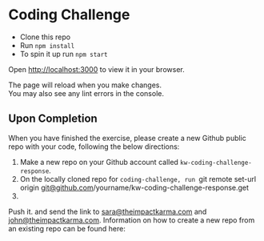 # Coding Challenge

- Clone this repo
- Run `npm install`
- To spin it up run `npm start`

Open [http://localhost:3000](http://localhost:3000) to view it in your browser.

The page will reload when you make changes.\
You may also see any lint errors in the console.

## Upon Completion

When you have finished the exercise, please create a new Github public repo with your code, following the below directions:

1) Make a new repo on your Github account called `kw-coding-challenge-response`.
2) On the locally cloned repo for `coding-challenge, run `git remote set-url origin git@github.com/yourname/kw-coding-challenge-response.get
3) 
Push it.
and send the link to sara@theimpactkarma.com and john@theimpactkarma.com. Information on how to create a new repo from an existing repo can be found here: 


